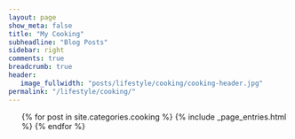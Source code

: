 ```yaml
---
layout: page
show_meta: false
title: "My Cooking"
subheadline: "Blog Posts"
sidebar: right
comments: true
breadcrumb: true
header:
   image_fullwidth: "posts/lifestyle/cooking/cooking-header.jpg"
permalink: "/lifestyle/cooking/"
---
```

<ul>
    {% for post in site.categories.cooking %}
        {% include _page_entries.html %}
    {% endfor %}
</ul>